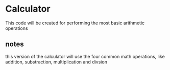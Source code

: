 # Calculator
This code will be created for performing the most basic arithmetic operations

## notes
this version of the calculator will use the four common math operations, like addition, substraction, multiplication and divsion
